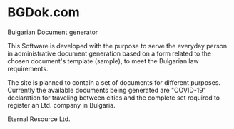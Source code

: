 # BGDok.com
Bulgarian Document generator

This Software is developed with the purpose 
to serve the everyday person in administrative 
document generation based on a form related 
to the chosen document's template (sample), 
to meet the Bulgarian law requirements.

The site is planned to contain a set of
documents for different purposes. Currently
the available documents being generated are
"COVID-19" declaration for traveling between
cities and the complete set required to register
an Ltd. company in Bulgaria.

Eternal Resource Ltd. 
